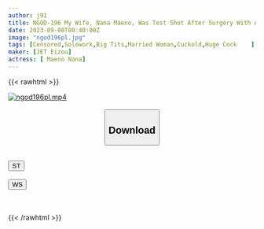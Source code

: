 ```yaml
---
author: j91
title: NGOD-196 My Wife, Nana Maeno, Was Test Shot After Surgery With A Magical Modified 25cm Big Cannon That A Lewd And Vulgar Master Had Penis Enlargement Surgery To Please A Prostitute Miss Nana Maeno
date: 2023-09-08T00:40:00Z
image: "ngod196pl.jpg"
tags: [Censored,Solowork,Big Tits,Married Woman,Cuckold,Huge Cock	 ]
maker: [JET Eizou]
actress: [ Maeno Nana]
---
```



{{< rawhtml >}}

<div class="video" data-videoid="RLravKQYj2UdrB0">
    <a href="javascript:;">
        <img src="https://my.j91.asia/posts/ngod196pl/ngod196pl.jpg" width="WIDTH" height="HEIGHT" alt="ngod196pl.mp4" loading="lazy">
    </a>
</div>

<script type="text/javascript" src="https://j91.asia/asset/on-demand-st.js"></script>

<br>
  <link rel="stylesheet" href="https://j91.asia/asset/bs5.css">
  
  <center>
  <button class="btn btn-primary" type="button" data-bs-toggle="collapse" data-bs-target=".multi-collapse" aria-expanded="false" aria-controls="multiCollapseExample1 multiCollapseExample2"><h2>Download</h2></button></center>
</p>
<div class="row">
  <div class="col">
    <div class="collapse multi-collapse" id="multiCollapseExample1">
      <div class="card card-body">
	      	      <br>
<div class="buttons">  
<a href="https://streamtape.to/v/RLravKQYj2UdrB0"><button class="btn-hover color-3"><i class="fa fa-download"></i> ST</button></a></div>
    </div>
  </div>
</div>
  <div class="col">
    <div class="collapse multi-collapse" id="multiCollapseExample2">
      <div class="card card-body">
	      <br>
<div class="buttons">
    <a href="https://wolfstream.tv/qwqr76cvj0jz"><button class="btn-hover color-9"><i class="fa fa-download"></i> WS</button></a></div>
<br><br>
      </div>
    </div>
  </div>
</div>

{{< /rawhtml >}}
